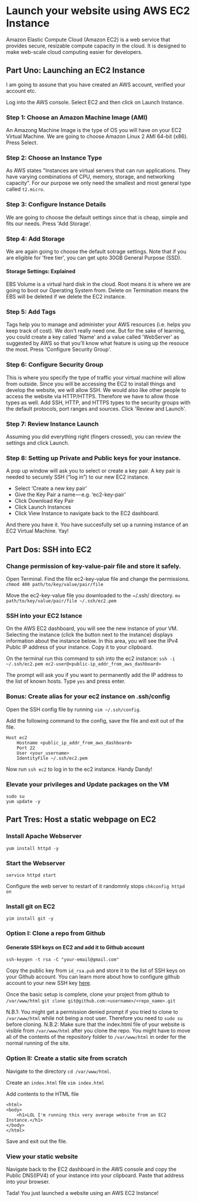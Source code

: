 # Launch your website using AWS EC2 Instance

Amazon Elastic Compute Cloud (Amazon EC2) is a web service that provides secure, resizable compute capacity in the cloud. It is designed to make web-scale cloud computing easier for developers.

## Part Uno: Launching an EC2 Instance
I am going to assune that you have created an AWS account, verified your account etc.

Log into the AWS console. Select EC2 and then click on Launch Instance.

### Step 1: Choose an Amazon Machine Image (AMI)
An Amazong Machine Image is the type of OS you will have on your EC2 Virtual Machine.
We are going to choose Amazon Linux 2 AMI 64-bit (x86). Press Select.

### Step 2: Choose an Instance Type
As AWS states "Instances are virtual servers that can run applications. They have varying combinations of CPU, memory, storage, and networking capacity". For our purpose we only need the smallest and most general type called `t2.micro`.

### Step 3: Configure Instance Details
We are going to choose the default settings since that is cheap, simple and fits our needs. Press 'Add Storage'.

### Step 4: Add Storage 
We are again going to choose the default sotrage settings. Note that if you are eligible for 'free tier', you can get upto 30GB General Purpose (SSD).

#### Storage Settings: Explained
EBS Volume is a virtual hard disk in the cloud. Root means it is where we are going to boot our Operating System from. Delete on Termination means the EBS will be deleted if we delete the EC2 instance.

### Step 5: Add Tags
Tags help you to manage and administer your AWS resources (i.e. helps you keep track of cost). We don't really need one. But for the sake of learning, you could create a key called 'Name' and a value called 'WebServer' as suggested by AWS so that you'll know what feature is using up the resouce the most. Press 'Configure Security Group'.

### Step 6: Configure Security Group
This is where you specify the type of traffic your virtual machine will allow from outside. Since you will be accessing the EC2 to install things and develop the website, we will allow SSH. We would also like other people to access the website via HTTP/HTTPS. Therefore we have to allow those types as well. Add SSH, HTTP, and HTTPS types to the security groups with the default protocols, port ranges and sources. Click 'Review and Launch'.

### Step 7: Review Instance Launch
Assuming you did everything right (fingers crossed), you can review the settings and click Launch.

### Step 8: Setting up Private and Public keys for your instance.
A pop up window will ask you to select or create a key pair. A key pair is needed to securely SSH (“log in”) to our new EC2 instance.

* Select ‘Create a new key pair’
* Give the Key Pair a name — e.g. ‘ec2-key-pair’
* Click Download Key Pair
* Click Launch Instances
* Click View Instance to navigate back to the EC2 dashboard.

And there you have it. You have succesfully set up a running instance of an EC2 Virtual Machine. Yay!



## Part Dos: SSH into EC2
### Change permission of key-value-pair file and store it safely.
Open Terminal. Find the file ec2-key-value file and change the permissions.
`chmod 400 path/to/key/value/pair/file`

Move the ec2-key-value file you downloaded to the ~/.ssh/ directory.
`mv path/to/key/value/pair/file ~/.ssh/ec2.pem`

### SSH into your EC2 Istance
On the AWS EC2 dashboard, you will see the new instance of your VM. Selecting the instance (click the button next to the instance) displays information about the instance below. In this area, you will see the IPv4 Public IP address of your instance. Copy it to your clipboard.

On the terminal run this command to ssh into the ec2 instance:
`ssh -i ~/.ssh/ec2.pem ec2-user@<public-ip_addr_from_aws_dashboard>`

The prompt will ask you if you want to permanently add the IP address to the list of known hosts. Type `yes` and press enter.

### Bonus: Create alias for your ec2 instance on .ssh/config
Open the SSH config file by running `vim ~/.ssh/config`.

Add the following command to the config, save the file and exit out of the file.
```
Host ec2
    Hostname <public_ip_addr_from_aws_dashboard>
    Port 22
    User <your_username>
    IdentityFile ~/.ssh/ec2.pem
```

Now run `ssh ec2` to log in to the ec2 instance. Handy Dandy!

### Elevate your privileges and Update packages on the VM
```
sudo su
yum update -y
```

## Part Tres: Host a static webpage on EC2
### Install Apache Webserver
`yum install httpd -y`

### Start the Webserver
`service httpd start`

Configure the web server to restart of it randomnly stops
`chkconfig httpd on`

### Install git on EC2
`yim install git -y`

### Option I: Clone a repo from Github
#### Generate SSH keys on EC2 and add it to Github account
`ssh-keygen -t rsa -C "your-email@gmail.com"`

Copy the public key from `id_rsa.pub` and store it to the list of SSH keys on your Github account. You can learn more about how to configure github account to your new SSH key [here](https://help.github.com/en/articles/adding-a-new-ssh-key-to-your-github-account). 

Once the basic setup is complete, clone your project from github to `/var/www/html`
`git clone git@github.com:<username>/<repo_name>.git`

N.B.1: You might get a permission denied prompt if you tried to clone to `/var/www/html` while not being a root user. Therefore you need to `sudo su` before cloning.
N.B.2: Make sure that the index.html file of your website is visible from `/var/www/html` after you clone the repo. You might have to move all of the contents of the repository folder to `/var/www/html` in order for the normal running of the site.

### Option II: Create a static site from scratch
Navigate to the directory `cd /var/www/html`.

Create an `index.html` file
`vim index.html`

Add contents to the HTML file
```
<html>
<body>
    <h1>LOL I'm running this very average website from an EC2 Instance.</h1>
</body>
</html>
```
Save and exit out the file.


### View your static website
Navigate back to the EC2 dashboard in the AWS console and copy the Public DNS(IPV4) of your instance into your clipboard. Paste that address into your browser.

Tada! You just launched a website using an AWS EC2 Instance!
